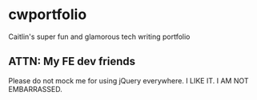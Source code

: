# cwportfolio
Caitlin's super fun and glamorous tech writing portfolio

## ATTN: My FE dev friends

Please do not mock me for using jQuery everywhere. I LIKE IT. I AM NOT EMBARRASSED. 
